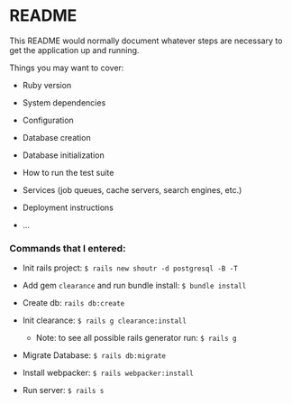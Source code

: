 # README

This README would normally document whatever steps are necessary to get the
application up and running.

Things you may want to cover:

* Ruby version

* System dependencies

* Configuration

* Database creation

* Database initialization

* How to run the test suite

* Services (job queues, cache servers, search engines, etc.)

* Deployment instructions

* ...


### Commands that I entered:
- Init rails project:
  `$ rails new shoutr -d postgresql -B -T`

- Add gem `clearance` and run bundle install:
  `$ bundle install`

- Create db: 
  `rails db:create`

- Init clearance:
  `$ rails g clearance:install`
  * Note: to see all possible rails generator run: `$ rails g`

- Migrate Database:
  `$ rails db:migrate`

- Install webpacker:
  `$ rails webpacker:install`

- Run server:
  `$ rails s`